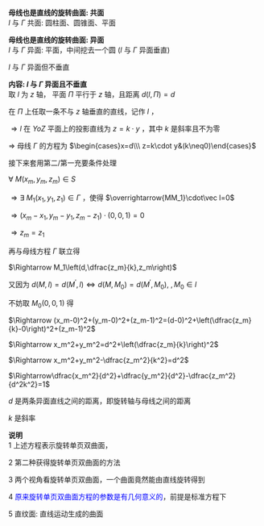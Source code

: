 **母线也是直线的旋转曲面: 共面**  
$l$ 与 $\Gamma$ 共面: 圆柱面、圆锥面、平面  
  
**母线也是直线的旋转曲面: 异面**  
$l$ 与 $\Gamma$ 异面: 平面，中间挖去一个圆 ($l$ 与 $\Gamma$ 异面垂直)  
  
$l$ 与 $\Gamma$ 异面但不垂直  
  
**内容: $l$ 与 $\Gamma$ 异面且不垂直**  
取 $l$ 为 $z$ 轴， 平面 $\Pi$ 平行于 $z$ 轴，且距离 $d(l,\Pi)=d$  
  
在 $\Pi$ 上任取一条不与 $z$ 轴垂直的直线，记作 $l$ ，  
  
$\Rightarrow l$ 在 $YoZ$ 平面上的投影直线为 $z=k\cdot y$ ，其中 $k$ 是斜率且不为零  
  
$\Rightarrow$ 母线 $\Gamma$ 的方程为 $\begin{cases}x=d\\\ z=k\cdot y&(k\neq0)\end{cases}$  
  
接下来套用第二/第一充要条件处理  
  
$\forall\ M(x_m,y_m,z_m)\in S$  
  
$\Rightarrow\exists\ M_1(x_1,y_1,z_1)\in \Gamma$ ，使得 $\overrightarrow{MM_1}\cdot\vec l=0$  
  
$\Rightarrow(x_m-x_1,y_m-y_1,z_m-z_1)\cdot(0,0,1)=0$  
  
$\Rightarrow z_m=z_1$  
  
再与母线方程 $\Gamma$ 联立得  
  
$\Rightarrow M_1\left(d,\dfrac{z_m}{k},z_m\right)$  
  
又因为 $d(M,l)=d(M^\prime,l)\Leftrightarrow d(M,M_0)=d(M^\prime,M_0),\ ,M_0\in l$  
  
不妨取 $M_0(0,0,1)$ 得  
  
$\Rightarrow (x_m-0)^2+(y_m-0)^2+(z_m-1)^2=(d-0)^2+\left(\dfrac{z_m}{k}-0\right)^2+(z_m-1)^2$  
  
$\Rightarrow x_m^2+y_m^2=d^2+\left(\dfrac{z_m}{k}\right)^2$  
  
$\Rightarrow x_m^2+y_m^2-\dfrac{z_m^2}{k^2}=d^2$  
  
$\Rightarrow\dfrac{x_m^2}{d^2}+\dfrac{y_m^2}{d^2}-\dfrac{z_m^2}{d^2k^2}=1$  
  
$d$ 是两条异面直线之间的距离，即旋转轴与母线之间的距离  
  
$k$ 是斜率  
  
**说明**  
1 上述方程表示旋转单页双曲面，  
  
2 第二种获得旋转单页双曲面的方法  
  
3 两个视角看旋转单页双曲面，一个曲面竟然能由直线旋转得到  
  
4 <font color=blue>原来旋转单页双曲面方程的参数是有几何意义的</font>，前提是标准方程下  
  
5 直纹面: 直线运动生成的曲面  
